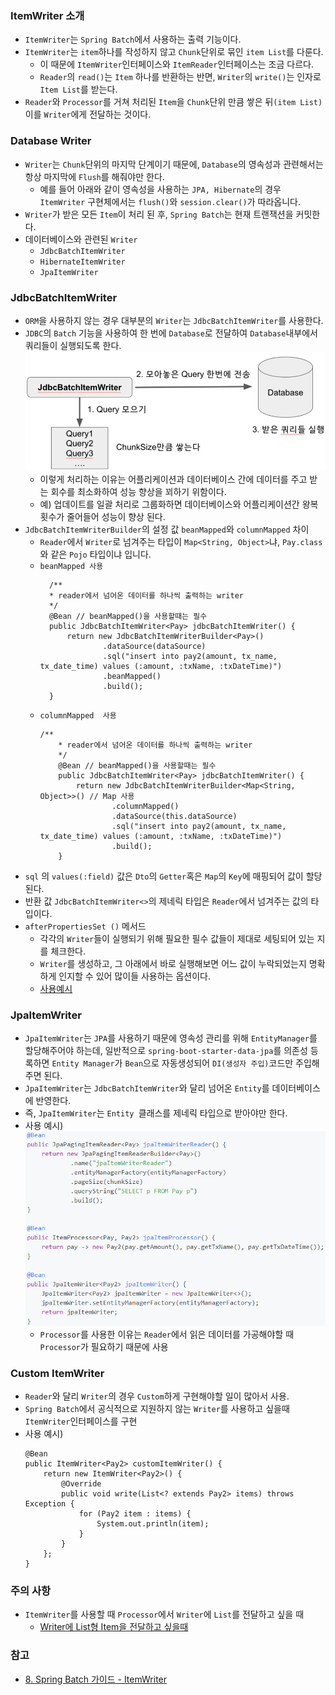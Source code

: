 ### ItemWriter 소개
* `ItemWriter`는 `Spring Batch`에서 사용하는 출력 기능이다.
* `ItemWriter`는 `item`하나를 작성하지 않고 `Chunk`단위로 묶인 `item List`를 다룬다.
    * 이 때문에 `ItemWriter`인터페이스와 `ItemReader`인터페이스는 조금 다르다.
    * `Reader`의 `read()`는 `Item` 하나를 반환하는 반면, `Writer`의 `write()`는 인자로 `Item List`를 받는다.
* `Reader`와 `Processor`를 거쳐 처리된 `Item`을 `Chunk`단위 만큼 쌓은 뒤`(item List)`  이를 `Writer`에게 전달하는 것이다.


### Database Writer
* `Writer`는 `Chunk`단위의 마지막 단계이기 때문에, `Database`의 영속성과 관련해서는 항상 마지막에 `Flush`를 해줘야만 한다.
    * 예를 들어 아래와 같이 영속성을 사용하는 `JPA, Hibernate`의 경우 `ItemWriter` 구현체에서는 `flush()`와 `session.clear()`가 따라옵니다.
* `Writer`가 받은 모든 `Item`이 처리 된 후, `Spring Batch`는 현재 트랜잭션을 커밋한다.
* 데이터베이스와 관련된 `Writer`
    * `JdbcBatchItemWriter`
    * `HibernateItemWriter`
    * `JpaItemWriter`
    

### JdbcBatchItemWriter
* `ORM`을 사용하지 않는 경우 대부분의 `Writer`는 `JdbcBatchItemWriter`를 사용한다.
* `JDBC`의 `Batch` 기능을 사용하여 한 번에 `Database`로 전달하여 `Database`내부에서 쿼리들이 실행되도록 한다.
  ![img_21.png](img_21.png)
  * 이렇게 처리하는 이유는 어플리케이션과 데이터베이스 간에 데이터를 주고 받는 회수를 최소화하여 성능 향상을 꾀하기 위함이다.
  * 예) 업데이트를 일괄 처리로 그룹화하면 데이터베이스와 어플리케이션간 왕복 횟수가 줄어들어 성능이 향상 된다.
* `JdbcBatchItemWriterBuilder`의 설정 값 `beanMapped`와 `columnMapped` 차이
  * `Reader`에서 `Writer`로 넘겨주는 타입이 `Map<String, Object>`냐, `Pay.class`와 같은 `Pojo` 타입이냐 입니다.
  * `beanMapped 사용` 
      ```
        /**
        * reader에서 넘어온 데이터를 하나씩 출력하는 writer
        */
        @Bean // beanMapped()을 사용할때는 필수
        public JdbcBatchItemWriter<Pay> jdbcBatchItemWriter() {
            return new JdbcBatchItemWriterBuilder<Pay>()
                    .dataSource(dataSource)
                    .sql("insert into pay2(amount, tx_name, tx_date_time) values (:amount, :txName, :txDateTime)")
                    .beanMapped()
                    .build();
        }
     ```
  * `columnMapped  사용`
    ```
    /**
        * reader에서 넘어온 데이터를 하나씩 출력하는 writer
        */
        @Bean // beanMapped()을 사용할때는 필수
        public JdbcBatchItemWriter<Pay> jdbcBatchItemWriter() {
            return new JdbcBatchItemWriterBuilder<Map<String, Object>>() // Map 사용
                    .columnMapped()
                    .dataSource(this.dataSource)
                    .sql("insert into pay2(amount, tx_name, tx_date_time) values (:amount, :txName, :txDateTime)")
                    .build();
        }
    ```
* `sql` 의 `values(:field)` 값은 `Dto`의 `Getter`혹은 `Map`의 `Key`에 매핑되어 값이 할당된다.
* 반환 값 `JdbcBatchItemWriter<>`의 제네릭 타입은 `Reader`에서 넘겨주는 값의 타입이다.
* `afterPropertiesSet ()` 메서드
    * 각각의 `Writer`들이 실행되기 위해 필요한 필수 값들이 제대로 세팅되어 있는 지를 체크한다.
    * `Writer`를 생성하고, 그 아래에서 바로 실행해보면 어느 값이 누락되었는지 명확하게 인지할 수 있어 많이들 사용하는 옵션이다.
    * [사용예시](https://dahye-jeong.gitbook.io/spring/spring/2021-02-15-spring-boot/2020-03-23-batch/2021-02-10-batch-itemwriter)
  

### JpaItemWriter
* `JpaItemWriter`는 `JPA`를 사용하기 때문에 영속성 관리를 위해 `EntityManager`를 할당해주어야 하는데, 일반적으로 `spring-boot-starter-data-jpa`를
    의존성 등록하면 `Entity Manager`가 `Bean`으로 자동생성되어 `DI(생성자 주입)`코드만 주입해주면 된다.
* `JpaItemWriter`는 `JdbcBatchItemWriter`와 달리 넘어온 `Entity`를 데이터베이스에 반영한다.
* 즉, `JpaItemWriter`는 `Entity `클래스를 제네릭 타입으로 받아야만 한다.
* 사용 예시)
  ![img_22.png](img_22.png)
  * `Processor`를 사용한 이유는 `Reader`에서 읽은 데이터를 가공해야할 때 `Processor`가 필요하기 때문에 사용


### Custom ItemWriter
* `Reader`와 달리 `Writer`의 경우 `Custom`하게 구현해야할 일이 많아서 사용.
* `Spring Batch`에서 공식적으로 지원하지 않는 `Writer`를 사용하고 싶을때 `ItemWriter`인터페이스를 구현
* 사용 예시)
    ```
    @Bean
    public ItemWriter<Pay2> customItemWriter() {
        return new ItemWriter<Pay2>() {
            @Override
            public void write(List<? extends Pay2> items) throws Exception {
                for (Pay2 item : items) {
                    System.out.println(item);
                }
            }
        };
    }
    ``` 
  

### 주의 사항
* `ItemWriter`를 사용할 때 `Processor`에서 `Writer`에 `List`를 전달하고 싶을 때
  * [Writer에 List형 Item을 전달하고 싶을때](https://jojoldu.tistory.com/140)
  

### 참고
* [8. Spring Batch 가이드 - ItemWriter](https://jojoldu.tistory.com/339?category=902551)